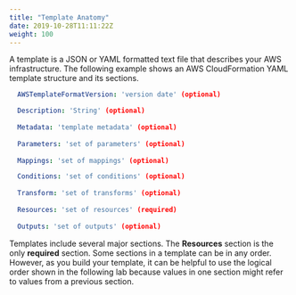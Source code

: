 ```yaml
---
title: "Template Anatomy"
date: 2019-10-28T11:11:22Z
weight: 100
---
```


A template is a JSON or YAML formatted text file that describes your AWS infrastructure. The following example 
shows an AWS CloudFormation YAML template structure and its sections.

```yaml
  AWSTemplateFormatVersion: 'version date' (optional)

  Description: 'String' (optional)
    
  Metadata: 'template metadata' (optional)   
    
  Parameters: 'set of parameters' (optional)
      
  Mappings: 'set of mappings' (optional)

  Conditions: 'set of conditions' (optional)     
    
  Transform: 'set of transforms' (optional) 
    
  Resources: 'set of resources' (required)     
    
  Outputs: 'set of outputs' (optional)
```

Templates include several major sections. The **Resources** section is the only **required** section. Some sections in a 
template can be in any order. However, as you build your template, it can be helpful to use the logical order shown in 
the following lab because values in one section might refer to values from a previous section.
